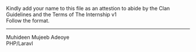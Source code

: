 Kindly add your name to this file as an attestion to abide by the Clan Guidelines and the Terms of The Internship v1
<br/> Follow the format.<br/> 
___
Muhideen Mujeeb Adeoye<br/>
PHP/Laravl






